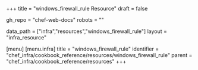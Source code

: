 +++
title = "windows_firewall_rule Resource"
draft = false

gh_repo = "chef-web-docs"
robots = ""

data_path = ["infra","resources","windows_firewall_rule"]
layout = "infra_resource"


[menu]
  [menu.infra]
    title = "windows_firewall_rule"
    identifier = "chef_infra/cookbook_reference/resources/windows_firewall_rule"
    parent = "chef_infra/cookbook_reference/resources"
+++

<!-- The contents of this page are automatically generated from the windows_firewall_rule.yaml file in the data directory. -->
<!-- To suggest a change, edit the https://github.com/chef/chef/blob/master/lib/chef/resource/windows_firewall_rule.rb file
      and submit a pull request to the https://github.com/chef/chef repository. -->
